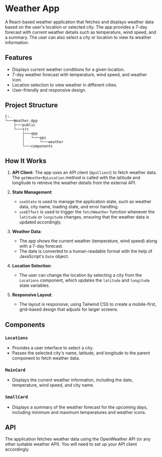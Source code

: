 # Weather App

A React-based weather application that fetches and displays weather data based on the user's location or selected city. The app provides a 7-day forecast with current weather details such as temperature, wind speed, and a summary. The user can also select a city or location to view its weather information.

## Features

- Displays current weather conditions for a given location.
- 7-day weather forecast with temperature, wind speed, and weather icon.
- Location selection to view weather in different cities.
- User-friendly and responsive design.


## Project Structure

```
C:.
└───Weather-App
    ├───public
    └───src
        ├───app
        │   └───api
        │       └───weather
        └───components
```


  
## How It Works

1. **API Client**: The app uses an API client (`ApiClient`) to fetch weather data. The `getWeatherByLocation` method is called with the latitude and longitude to retrieve the weather details from the external API.

2. **State Management**: 
   - `useState` is used to manage the application state, such as weather data, city name, loading state, and error handling.
   - `useEffect` is used to trigger the `fetchWeather` function whenever the `latitude` or `longitude` changes, ensuring that the weather data is updated accordingly.

3. **Weather Data**:
   - The app shows the current weather (temperature, wind speed) along with a 7-day forecast.
   - The date is converted to a human-readable format with the help of JavaScript's `Date` object.

4. **Location Selection**:
   - The user can change the location by selecting a city from the `Locations` component, which updates the `latitude` and `longitude` state variables.

5. **Responsive Layout**:
   - The layout is responsive, using Tailwind CSS to create a mobile-first, grid-based design that adjusts for larger screens.

## Components

### `Locations`

- Provides a user interface to select a city.
- Passes the selected city's name, latitude, and longitude to the parent component to fetch weather data.

### `MainCard`

- Displays the current weather information, including the date, temperature, wind speed, and city name.

### `SmallCard`

- Displays a summary of the weather forecast for the upcoming days, including minimum and maximum temperatures and weather icons.

## API

The application fetches weather data using the OpenWeather API (or any other suitable weather API). You will need to set up your API client accordingly.

